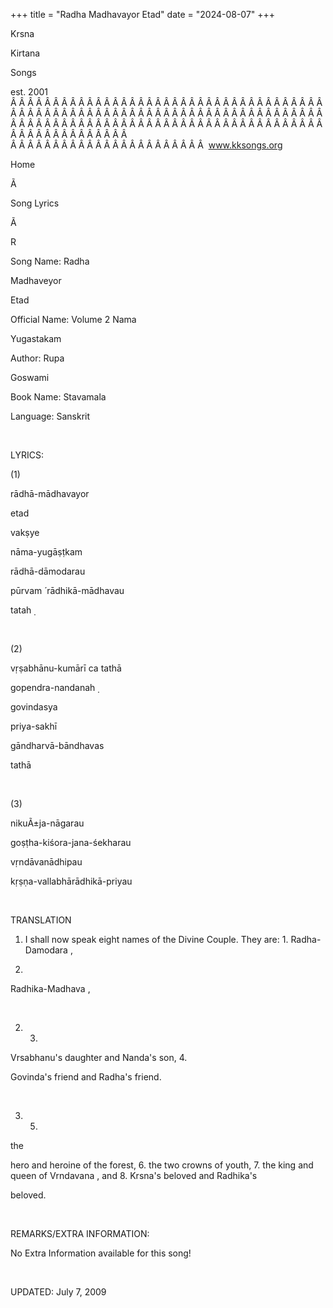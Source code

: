 +++ 
title = "Radha Madhavayor Etad"
date = "2024-08-07"
+++

Krsna
 
Kirtana
 
Songs

est. 2001
Â Â Â Â Â Â Â Â Â Â Â Â Â Â Â Â Â Â Â Â Â Â Â Â Â Â Â Â Â Â Â Â Â Â Â Â Â Â Â Â Â Â Â Â Â Â Â Â Â Â Â Â Â Â Â Â Â Â Â Â Â Â Â Â Â Â Â Â Â Â Â Â Â Â Â Â Â Â Â Â Â Â Â Â Â Â Â Â Â Â Â Â Â Â Â Â Â Â Â Â Â Â Â Â Â Â Â Â Â Â Â Â Â Â Â Â Â Â Â Â Â Â Â Â Â  
Â Â Â Â Â Â Â Â Â Â Â Â Â Â Â Â Â Â Â Â Â Â Â  
www.kksongs.org








Home


Ã 
 
Song Lyrics
 
Ã 
 
R


Song Name: 
Radha
 
Madhaveyor
 
Etad


Official Name: Volume 2 
Nama


Yugastakam


Author: 
Rupa
 
Goswami




Book Name: 
Stavamala


Language: 
Sanskrit




 


LYRICS:


(1)


rādhā-mādhavayor
 
etad
 
vakṣye


nāma-yugāṣṭkam


rādhā-dāmodarau
 
pūrvam
́ 
rādhikā-mādhavau
 
tatah
̣


 


(2)


vṛṣabhānu-kumārī
 ca 
tathā
 
gopendra-nandanah
̣


govindasya
 
priya-sakhī
 
gāndharvā-bāndhavas


tathā


 


(3)


nikuÃ±ja-nāgarau


goṣṭha-kiśora-jana-śekharau


vṛndāvanādhipau
 
kṛṣṇa-vallabhārādhikā-priyau




 


TRANSLATION


1) I shall now speak eight
names of the Divine Couple. They are: 1. 
Radha-Damodara
,
2. 
Radhika-Madhava
, 


 


2) 3. 
Vrsabhanu's
 daughter and 
Nanda's
 son, 4.
 
Govinda's
 friend and 
Radha's
 friend.


 


3) 5. 
the

hero and heroine of the forest, 6. 
the
 two crowns of
youth, 7. 
the
 king and queen of 
Vrndavana
,
and 8. 
Krsna's
 beloved and 
Radhika's

beloved.


 


REMARKS/EXTRA INFORMATION:


No
Extra Information available for this song!


 


UPDATED:
 July 7, 2009